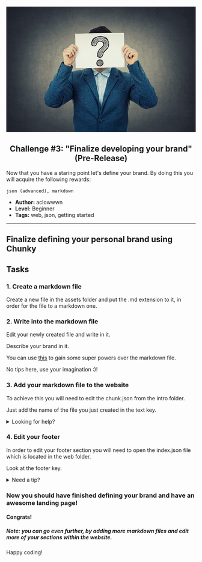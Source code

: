 <p align="center">
  <img src ="../../img/brand.jpg" />
</p>

<p align="center">
  <h2 align="center"> Challenge #3: "Finalize developing your brand" (Pre-Release)</h2>
</p>

Now that you have a staring point let's define your brand.
By doing this you will acquire the following rewards:
```$xslt
json (advanced), markdown
```


* **Author:** aclowwwn
* **Level:** Beginner
* **Tags:** web, json, getting started

---

###

## Finalize defining your personal brand using Chunky

## Tasks

### 1. Create a markdown file

Create a new file in the assets folder and put the .md extension to it, in order for the file to a markdown one.

### 2. Write into the markdown file

Edit your newly created file and write in it.

Describe your brand in it.

You can use [this](https://github.com/adam-p/markdown-here/wiki/Markdown-Cheatsheet) to gain some super powers over the markdown file.

No tips here, use your imagination :)!

### 3. Add your markdown file to the website

To achieve this you will need to edit the chunk.json from the intro folder.

Just add the name of the file you just created in the text key.

<details>
  <summary>Looking for help?</summary>
  <br />
   <p> Check line 25. At the moment Chunky will look for intro.md file, make it look for your file. </p>
</details>

### 4. Edit your footer

In order to edit your footer section you will need to open the index.json file which is located in the web folder.

Look at the footer key.

<details>
  <summary>Need a tip?</summary>
  <br />
   <p> Look at how the sections are structured now and try to add your own items to the footer. </p>
</details>

### Now you should have finished defining your brand and have an awesome landing page!

#### Congrats!

##### Note: you can go even further, by adding more markdown files and edit more of your sections within the website.

Happy coding!